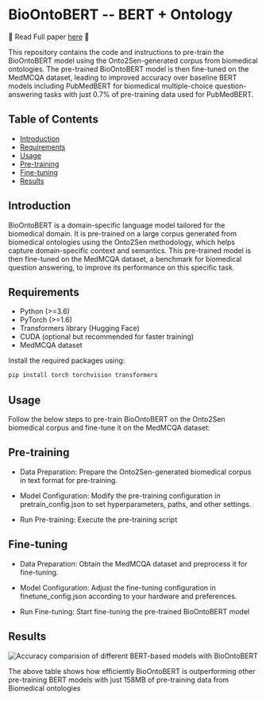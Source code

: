 # BioOntoBERT --  BERT + Ontology

📝 Read Full paper [here](https://ceur-ws.org/Vol-3603/Paper9.pdf) 📝 

This repository contains the code and instructions to pre-train the BioOntoBERT model using the Onto2Sen-generated corpus from biomedical ontologies. The pre-trained BioOntoBERT model is then fine-tuned on the MedMCQA dataset, leading to improved accuracy over baseline BERT models including PubMedBERT for biomedical multiple-choice question-answering tasks with just 0.7% of pre-training data used for PubMedBERT.

## Table of Contents

- [Introduction](#introduction)
- [Requirements](#requirements)
- [Usage](#usage)
- [Pre-training](#pre-training)
- [Fine-tuning](#fine-tuning)
- [Results](#results)

## Introduction

BioOntoBERT is a domain-specific language model tailored for the biomedical domain. It is pre-trained on a large corpus generated from biomedical ontologies using the Onto2Sen methodology, which helps capture domain-specific context and semantics. This pre-trained model is then fine-tuned on the MedMCQA dataset, a benchmark for biomedical question answering, to improve its performance on this specific task.

## Requirements

- Python (>=3.6)
- PyTorch (>=1.6)
- Transformers library (Hugging Face)
- CUDA (optional but recommended for faster training)
- MedMCQA dataset

Install the required packages using:

```bash
pip install torch torchvision transformers
```

## Usage
Follow the below steps to pre-train BioOntoBERT on the Onto2Sen biomedical corpus and fine-tune it on the MedMCQA dataset:

## Pre-training
- Data Preparation: Prepare the Onto2Sen-generated biomedical corpus in text format for pre-training.

- Model Configuration: Modify the pre-training configuration in pretrain_config.json to set hyperparameters, paths, and other settings.

- Run Pre-training: Execute the pre-training script


## Fine-tuning
- Data Preparation: Obtain the MedMCQA dataset and preprocess it for fine-tuning.

- Model Configuration: Adjust the fine-tuning configuration in finetune_config.json according to your hardware and preferences.

- Run Fine-tuning: Start fine-tuning the pre-trained BioOntoBERT model


## Results

![Accuracy comparision of different BERT-based models with BioOntoBERT](results.png)

The above table shows how efficiently BioOntoBERT is outperforming other pre-training BERT models with just 158MB of pre-training data from Biomedical ontologies
